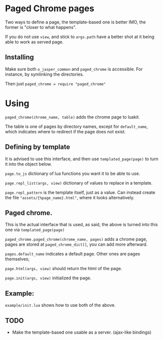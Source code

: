 # Paged Chrome pages

Two ways to define a page, the template-based one is better IMO, the former
is "closer to what happens".

If you do not use `view`, and stick to `args.path` have a better shot at it being able
to work as served page.

## Installing
Make sure both `o_jasper_common` and `paged_chrome` is accessible.
For instance, by symlinking the directories.

Then just `paged_chrome = require "paged_chrome"`

# Using
`paged_chrome(chrome_name, table)` adds the chrome page to luakit.

The table is one of pages by directory names, except for `default_name`,
which indicates where to redirect if the page does not exist.

## Defining by template
It is advised to use this interface, and then use `templated_page(page)`
to turn it into the object below.

`page.to_js` dictionary of lua functions you want it to be able to use.

`page.repl_list(args, view)` dictionary of values to replace in a template.

`page.repl_pattern` is the template itself, just as a value. Can instead
create the file `"assets/{%page_name}.html"`, where it looks alternatively.

## Paged chrome.
This is the actual interface that is used, as said, the above is turned
into this one via `templated_page(page)`

`paged_chrome.paged_chrome(chrome_name, pages)` adds a chrome page, pages
are stored at `paged_chrome_dict[]`, you can add more afterward.

`pages.default_name` indicates a default page. Other ones are pages themselves;

`page.html(args, view)` should return the html of the page.

`page.init(args, view)` initialized the page.

## Example:
`example/init.lua` shows how to use both of the above.

## TODO

* Make the template-based one usable as a server. (ajax-like bindings)
